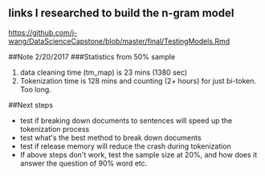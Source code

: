 ## links I researched to build the n-gram model
https://github.com/j-wang/DataScienceCapstone/blob/master/final/TestingModels.Rmd

##Note 2/20/2017
###Statistics from 50% sample 
1. data cleaning time (tm_map) is 23 mins (1380 sec)
2. Tokenization time is 128 mins and counting (2+ hours) for just bi-token. Too long. 

##Next steps
* test if breaking down documents to sentences will speed up the tokenization process
* test what's the best method to break down documents
* test if release memory will reduce the crash during tokenization
* If above steps don't work, test the sample size at 20%, and how does it answer the question of 90% word etc.
